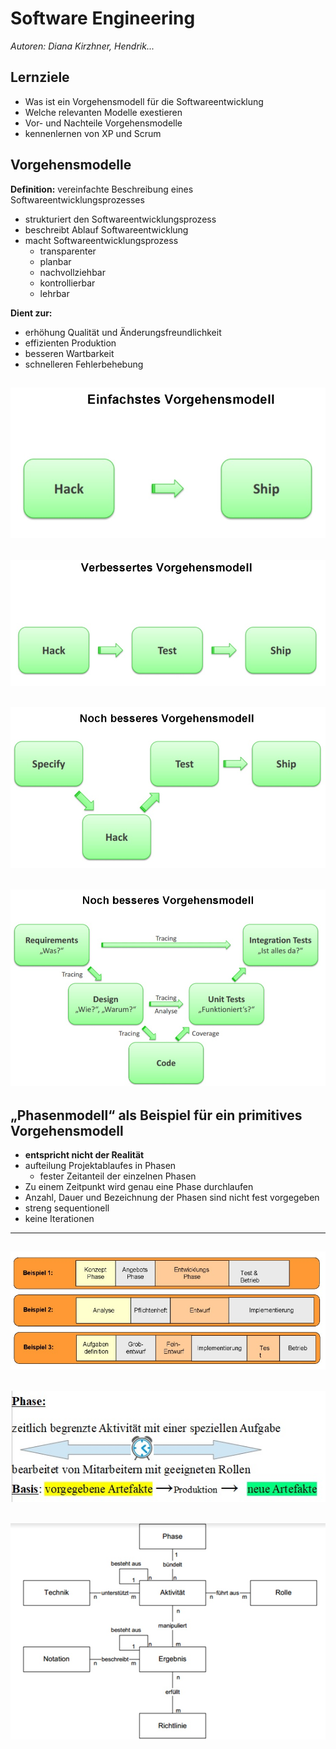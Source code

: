 # Software Engineering  
_Autoren: Diana Kirzhner, Hendrik..._

## Lernziele  
* Was ist ein Vorgehensmodell für die Softwareentwicklung  
* Welche relevanten Modelle exestieren
* Vor- und Nachteile Vorgehensmodelle
* kennenlernen von XP und Scrum  

## Vorgehensmodelle  
**Definition:** vereinfachte Beschreibung eines Softwareentwicklungsprozesses  
* strukturiert den Softwareentwicklungsprozess
* beschreibt Ablauf Softwareentwicklung
* macht Softwareentwicklungsprozess  
   * transparenter  
   * planbar   
   * nachvollziehbar  
   * kontrollierbar  
   * lehrbar  

**Dient zur:**
* erhöhung Qualität und Änderungsfreundlichkeit
* effizienten Produktion  
* besseren Wartbarkeit  
* schnelleren Fehlerbehebung  

![Bild1](/VL_2_Part1/Bilder_VL2/Bild1.jpg?raw=true "Einfaches Vorgehensmodell")
-----------------------------------------------------------------------------------------------------------------
![Bild2](/VL_2_Part1/Bilder_VL2/Bild2.jpg?raw=true "Verbesertes Vorgehensmodell")
-----------------------------------------------------------------------------------------------------------------
![Bild3](/VL_2_Part1/Bilder_VL2/Bild3.jpg?raw=true "Noch besseres Vorgehensmodell")
-----------------------------------------------------------------------------------------------------------------
![Bild4](/VL_2_Part1/Bilder_VL2/Bild4.jpg?raw=true "Noch besseres Vorgehensmodell")
-----------------------------------------------------------------------------------------------------------------

## „Phasenmodell“ als Beispiel für ein primitives Vorgehensmodell  
* **entspricht nicht der Realität**
* aufteilung Projektablaufes in Phasen  
   * fester Zeitanteil der einzelnen Phasen
* Zu einem Zeitpunkt wird genau eine Phase durchlaufen  
* Anzahl, Dauer und Bezeichnung der Phasen sind nicht fest vorgegeben  
* streng sequentionell  
* keine Iterationen  
-----------------------------------------------------------------------------------------------------------------
![Bild5](/VL_2_Part1/Bilder_VL2/Bild5.jpg?raw=true "Phasenmodell")
-----------------------------------------------------------------------------------------------------------------
![Phase](/VL_2_Part1/Bilder_VL2/Phase.jpg?raw=true "Phase")
-----------------------------------------------------------------------------------------------------------------
![Bild6](/VL_2_Part1/Bilder_VL2/Bild6.jpg?raw=true "Phase_Bild")
-----------------------------------------------------------------------------------------------------------------





